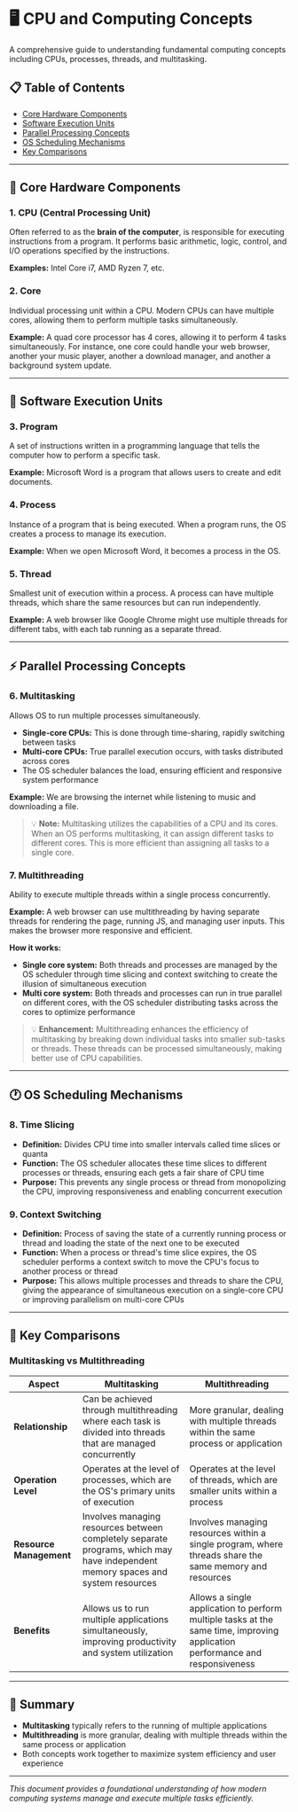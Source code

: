 # 🖥️ CPU and Computing Concepts

A comprehensive guide to understanding fundamental computing concepts including CPUs, processes, threads, and multitasking.

## 📋 Table of Contents

- [Core Hardware Components](#core-hardware-components)
- [Software Execution Units](#software-execution-units)
- [Parallel Processing Concepts](#parallel-processing-concepts)
- [OS Scheduling Mechanisms](#os-scheduling-mechanisms)
- [Key Comparisons](#key-comparisons)

---

## 🔧 Core Hardware Components

### 1. CPU (Central Processing Unit)
Often referred to as the **brain of the computer**, is responsible for executing instructions from a program. It performs basic arithmetic, logic, control, and I/O operations specified by the instructions.

**Examples:** Intel Core i7, AMD Ryzen 7, etc.

### 2. Core
Individual processing unit within a CPU. Modern CPUs can have multiple cores, allowing them to perform multiple tasks simultaneously.

**Example:** A quad core processor has 4 cores, allowing it to perform 4 tasks simultaneously. For instance, one core could handle your web browser, another your music player, another a download manager, and another a background system update.

---

## 💾 Software Execution Units

### 3. Program
A set of instructions written in a programming language that tells the computer how to perform a specific task.

**Example:** Microsoft Word is a program that allows users to create and edit documents.

### 4. Process
Instance of a program that is being executed. When a program runs, the OS creates a process to manage its execution.

**Example:** When we open Microsoft Word, it becomes a process in the OS.

### 5. Thread
Smallest unit of execution within a process. A process can have multiple threads, which share the same resources but can run independently.

**Example:** A web browser like Google Chrome might use multiple threads for different tabs, with each tab running as a separate thread.

---

## ⚡ Parallel Processing Concepts

### 6. Multitasking
Allows OS to run multiple processes simultaneously.

- **Single-core CPUs:** This is done through time-sharing, rapidly switching between tasks
- **Multi-core CPUs:** True parallel execution occurs, with tasks distributed across cores
- The OS scheduler balances the load, ensuring efficient and responsive system performance

**Example:** We are browsing the internet while listening to music and downloading a file.

> 💡 **Note:** Multitasking utilizes the capabilities of a CPU and its cores. When an OS performs multitasking, it can assign different tasks to different cores. This is more efficient than assigning all tasks to a single core.

### 7. Multithreading
Ability to execute multiple threads within a single process concurrently.

**Example:** A web browser can use multithreading by having separate threads for rendering the page, running JS, and managing user inputs. This makes the browser more responsive and efficient.

**How it works:**
- **Single core system:** Both threads and processes are managed by the OS scheduler through time slicing and context switching to create the illusion of simultaneous execution
- **Multi core system:** Both threads and processes can run in true parallel on different cores, with the OS scheduler distributing tasks across the cores to optimize performance

> 💡 **Enhancement:** Multithreading enhances the efficiency of multitasking by breaking down individual tasks into smaller sub-tasks or threads. These threads can be processed simultaneously, making better use of CPU capabilities.

---

## 🕐 OS Scheduling Mechanisms

### 8. Time Slicing
- **Definition:** Divides CPU time into smaller intervals called time slices or quanta
- **Function:** The OS scheduler allocates these time slices to different processes or threads, ensuring each gets a fair share of CPU time
- **Purpose:** This prevents any single process or thread from monopolizing the CPU, improving responsiveness and enabling concurrent execution

### 9. Context Switching
- **Definition:** Process of saving the state of a currently running process or thread and loading the state of the next one to be executed
- **Function:** When a process or thread's time slice expires, the OS scheduler performs a context switch to move the CPU's focus to another process or thread
- **Purpose:** This allows multiple processes and threads to share the CPU, giving the appearance of simultaneous execution on a single-core CPU or improving parallelism on multi-core CPUs

---

## 🔄 Key Comparisons

### Multitasking vs Multithreading

| Aspect | Multitasking | Multithreading |
|--------|--------------|----------------|
| **Relationship** | Can be achieved through multithreading where each task is divided into threads that are managed concurrently | More granular, dealing with multiple threads within the same process or application |
| **Operation Level** | Operates at the level of processes, which are the OS's primary units of execution | Operates at the level of threads, which are smaller units within a process |
| **Resource Management** | Involves managing resources between completely separate programs, which may have independent memory spaces and system resources | Involves managing resources within a single program, where threads share the same memory and resources |
| **Benefits** | Allows us to run multiple applications simultaneously, improving productivity and system utilization | Allows a single application to perform multiple tasks at the same time, improving application performance and responsiveness |

---

## 📝 Summary

- **Multitasking** typically refers to the running of multiple applications
- **Multithreading** is more granular, dealing with multiple threads within the same process or application
- Both concepts work together to maximize system efficiency and user experience

---

*This document provides a foundational understanding of how modern computing systems manage and execute multiple tasks efficiently.*